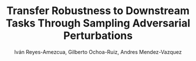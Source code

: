 ---
paperId: 50
author: Iván Reyes-Amezcua, Gilberto Ochoa-Ruiz, Andres Mendez-Vazquez
publicationauthor: Reyes-Amezcua, I. et al.
title: Transfer Robustness to Downstream Tasks Through Sampling Adversarial Perturbations
pdf: Ivan_Reyes.pdf
poster: Ivan_Reyes.png
alt: --
type: Poster
topic: Adversarial Attack and Defense
subtopic: Transfer Learning
link: https://doi.org/10.52591/lxai2023061811
conference: cvpr
year: 2023
tags: cvpr-2023-ea-pp
location: Vancouver, Canada
---